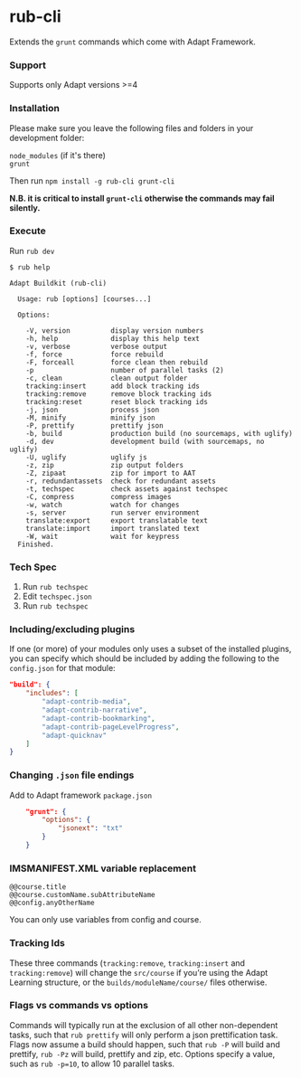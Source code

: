 # rub-cli
Extends the ``grunt`` commands which come with Adapt Framework.  

### Support
Supports only Adapt versions >=4

### Installation
Please make sure you leave the following files and folders in your development folder:  

``node_modules`` (if it's there)  
``grunt``

Then run ``npm install -g rub-cli grunt-cli``  

**N.B. it is critical to install ``grunt-cli`` otherwise the commands may fail silently.**

### Execute

Run ``rub dev``

```
$ rub help

Adapt Buildkit (rub-cli)

  Usage: rub [options] [courses...]

  Options:

    -V, version          display version numbers     
    -h, help             display this help text      
    -v, verbose          verbose output
    -f, force            force rebuild
    -F, forceall         force clean then rebuild    
    -p                   number of parallel tasks (2)
    -c, clean            clean output folder
    tracking:insert      add block tracking ids      
    tracking:remove      remove block tracking ids
    tracking:reset       reset block tracking ids
    -j, json             process json
    -M, minify           minify json
    -P, prettify         prettify json
    -b, build            production build (no sourcemaps, with uglify)
    -d, dev              development build (with sourcemaps, no uglify)
    -U, uglify           uglify js
    -z, zip              zip output folders
    -Z, zipaat           zip for import to AAT
    -r, redundantassets  check for redundant assets
    -t, techspec         check assets against techspec
    -C, compress         compress images
    -w, watch            watch for changes
    -s, server           run server environment
    translate:export     export translatable text
    translate:import     import translated text
    -W, wait             wait for keypress
  Finished.

```

### Tech Spec
1. Run ```rub techspec```
2. Edit ```techspec.json```
3. Run ```rub techspec```

### Including/excluding plugins
If one (or more) of your modules only uses a subset of the installed plugins, you can specify which should be included by adding the following to the `config.json` for that module:
```json
"build": {
	"includes": [
		"adapt-contrib-media",
		"adapt-contrib-narrative",
		"adapt-contrib-bookmarking",
		"adapt-contrib-pageLevelProgress",
		"adapt-quicknav"
	]
}
```

### Changing ``.json`` file endings
Add to Adapt framework ``package.json``
```json
    "grunt": {
        "options": {
            "jsonext": "txt"
        }
    }
```

### IMSMANIFEST.XML variable replacement
```
@@course.title
@@course.customName.subAttributeName
@@config.anyOtherName
```
You can only use variables from config and course.

### Tracking Ids
These three commands (``tracking:remove``, ``tracking:insert`` and ``tracking:remove``) will change the ``src/course`` if you’re using the Adapt Learning structure, or the ``builds/moduleName/course/`` files otherwise.

### Flags vs commands vs options
Commands will typically run at the exclusion of all other non-dependent tasks, such that ``rub prettify`` will only perform a json prettification task. Flags now assume a build should happen, such that ``rub -P`` will build and prettify, ``rub -Pz`` will build, prettify and zip, etc. Options specify a value, such as `rub -p=10`, to allow 10 parallel tasks.

